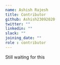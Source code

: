 ```yaml
---
name: Ashish Rajesh
title: Contributor
github: Ashish23092020
twitter: ""
linkedin: ""
slack: ""
joining_date: ""
role : contributor
---
```


Still waiting for this

